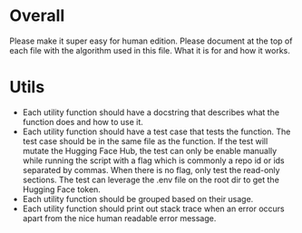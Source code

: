 # Overall

Please make it super easy for human edition. 
Please document at the top of each file with the algorithm used in this file. What it is for and how it works.

# Utils

- Each utility function should have a docstring that describes what the function does and how to use it.
- Each utility function should have a test case that tests the function. The test case should be in the same file as the function. If the test will mutate the Hugging Face Hub, the test can only be enable manually while running the script with a flag which is commonly a repo id or ids separated by commas. When there is no flag, only test the read-only sections. The test can leverage the .env file on the root dir to get the Hugging Face token.
- Each utility function should be grouped based on their usage.
- Each utility function should print out stack trace when an error occurs apart from the nice human readable error message.
